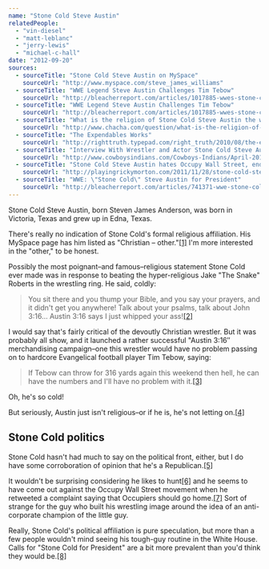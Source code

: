 ```yaml
---
name: "Stone Cold Steve Austin"
relatedPeople:
  - "vin-diesel"
  - "matt-leblanc"
  - "jerry-lewis"
  - "michael-c-hall"
date: "2012-09-20"
sources:
  - sourceTitle: "Stone Cold Steve Austin on MySpace"
    sourceUrl: "http://www.myspace.com/steve_james_williams"
  - sourceTitle: "WWE Legend Steve Austin Challenges Tim Tebow"
    sourceUrl: "http://bleacherreport.com/articles/1017885-wwes-stone-cold-steve-austin-has-a-challenge-for-tim-tebow"
  - sourceTitle: "WWE Legend Steve Austin Challenges Tim Tebow"
    sourceUrl: "http://bleacherreport.com/articles/1017885-wwes-stone-cold-steve-austin-has-a-challenge-for-tim-tebow"
  - sourceTitle: "What is the religion of Stone Cold Steve Austin the wrestler?"
    sourceUrl: "http://www.chacha.com/question/what-is-the-religion-of-stone-cold-steve-austin-the-wrestler"
  - sourceTitle: "The Expendables Works"
    sourceUrl: "http://righttruth.typepad.com/right_truth/2010/08/the-expendables-and-marketing.html"
  - sourceTitle: "Interview With Wrestler and Actor Stone Cold Steve Austin"
    sourceUrl: "http://www.cowboysindians.com/Cowboys-Indians/April-2012/Stone-Cold-Steve-Austin/"
  - sourceTitle: "Stone Cold Steve Austin hates Occupy Wall Street, endorses use of water cannons and systematic torture"
    sourceUrl: "http://playingrickymorton.com/2011/11/28/stone-cold-steve-austin-hates-occupy-wall-street-endorses-use-of-water-cannons-and-systematic-torture/"
  - sourceTitle: "WWE: \"Stone Cold\" Steve Austin for President"
    sourceUrl: "http://bleacherreport.com/articles/741371-wwe-stone-cold-steve-austin-for-president"
---
```


Stone Cold Steve Austin, born Steven James Anderson, was born in Victoria, Texas and grew up in Edna, Texas.

There's really no indication of Stone Cold's formal religious affiliation. His MySpace page has him listed as "Christian – other."<a class="source-citation" href="http://www.myspace.com/steve_james_williams" title="Stone Cold Steve Austin on MySpace">[1]</a> I'm more interested in the "other," to be honest.

Possibly the most poignant–and famous–religious statement Stone Cold ever made was in response to beating the hyper-religious Jake "The Snake" Roberts in the wrestling ring. He said, coldly:

>You sit there and you thump your Bible, and you say your prayers, and it didn't get you anywhere! Talk about your psalms, talk about John 3:16… Austin 3:16 says I just whipped your ass!<a class="source-citation" href="http://bleacherreport.com/articles/1017885-wwes-stone-cold-steve-austin-has-a-challenge-for-tim-tebow" title="WWE Legend Steve Austin Challenges Tim Tebow">[2]</a>

I would say that's fairly critical of the devoutly Christian wrestler. But it was probably all show, and it launched a rather successful "Austin 3:16″ merchandising campaign–one this wrestler would have no problem passing on to hardcore Evangelical football player Tim Tebow, saying:

>If Tebow can throw for 316 yards again this weekend then hell, he can have the numbers and I'll have no problem with it.<a class="source-citation" href="http://bleacherreport.com/articles/1017885-wwes-stone-cold-steve-austin-has-a-challenge-for-tim-tebow" title="WWE Legend Steve Austin Challenges Tim Tebow">[3]</a>

Oh, he's so cold!

But seriously, Austin just isn't religious–or if he is, he's not letting on.<a class="source-citation" href="http://www.chacha.com/question/what-is-the-religion-of-stone-cold-steve-austin-the-wrestler" title="What is the religion of Stone Cold Steve Austin the wrestler?">[4]</a>

## Stone Cold politics

Stone Cold hasn't had much to say on the political front, either, but I do have some corroboration of opinion that he's a Republican.<a class="source-citation" href="http://righttruth.typepad.com/right_truth/2010/08/the-expendables-and-marketing.html" title="The Expendables Works">[5]</a>

It wouldn't be surprising considering he likes to hunt<a class="source-citation" href="http://www.cowboysindians.com/Cowboys-Indians/April-2012/Stone-Cold-Steve-Austin/" title="Interview With Wrestler and Actor Stone Cold Steve Austin">[6]</a> and he seems to have come out against the Occupy Wall Street movement when he retweeted a complaint saying that Occupiers should go home.<a class="source-citation" href="http://playingrickymorton.com/2011/11/28/stone-cold-steve-austin-hates-occupy-wall-street-endorses-use-of-water-cannons-and-systematic-torture/" title="Stone Cold Steve Austin hates Occupy Wall Street, endorses use of water cannons and systematic torture">[7]</a> Sort of strange for the guy who built his wrestling image around the idea of an anti-corporate champion of the little guy.

Really, Stone Cold's political affiliation is pure speculation, but more than a few people wouldn't mind seeing his tough-guy routine in the White House. Calls for "Stone Cold for President" are a bit more prevalent than you'd think they would be.<a class="source-citation" href="http://bleacherreport.com/articles/741371-wwe-stone-cold-steve-austin-for-president" title="WWE: &quot;Stone Cold&quot; Steve Austin for President">[8]</a>